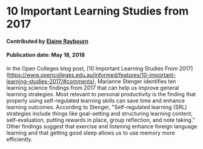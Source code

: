 
# 10 Important Learning Studies from 2017

#### Contributed by [Elaine Raybourn](https://github.com/elaineraybourn)

#### Publication date: May 18, 2018

In the Open Colleges blog post, [10 Important Learning Studies From 2017] (https://www.opencolleges.edu.au/informed/features/10-important-learning-studies-2017/#comments), Marianne Stenger identifies ten learning science findings from 2017 that can help us improve general learning strategies. Most relevant to personal productivity is the finding that properly using self-regulated learning skills can save time and enhance learning outcomes. According to Stenger, "Self-regulated learning (SRL) strategies include things like goal-setting and structuring learning content, self-evaluation, putting rewards in place, group reflection, and note taking."  Other findings suggest that exercise and listening enhance foreign language learning and that getting good sleep allows us to use memory more efficiently. 

<!---
Publish: yes
Categories: Skills
Topics: Personal productivity and sustainability, Online learning
Level: 2
Prerequisites: defaults
Aggregate: none
--->

